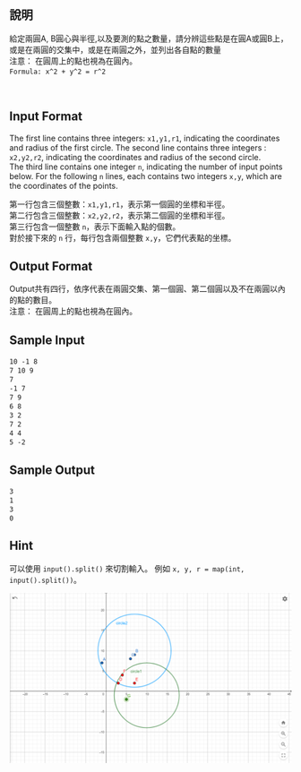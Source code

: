 ## 說明 ##
給定兩圓A, B圓心與半徑,以及要測的點之數量，請分辨這些點是在圓A或圓B上，或是在兩圓的交集中，或是在兩圓之外，並列出各自點的數量<br>
注意： 在圓周上的點也視為在圓內。<br>
`Formula: x^2 + y^2 = r^2` <br>

<br>

## Input Format ##
The first line contains three integers: `x1,y1,r1`, indicating the coordinates and radius of the first circle.
The second line contains three integers : `x2,y2,r2`, indicating the coordinates and radius of the second circle.<br> 
The third line contains one integer `n`, indicating the number of input points below.
For the following `n` lines, each contains two integers `x,y`, which are the coordinates of the points. 

第一行包含三個整數：`x1,y1,r1`，表示第一個圓的坐標和半徑。<br>
第二行包含三個整數：`x2,y2,r2`，表示第二個圓的坐標和半徑。<br>
第三行包含一個整數 `n`，表示下面輸入點的個數。<br>
對於接下來的 `n` 行，每行包含兩個整數 `x,y`，它們代表點的坐標。



## Output Format ##
Output共有四行，依序代表在兩圓交集、第一個圓、第二個圓以及不在兩圓以內的點的數目。<br>
注意： 在圓周上的點也視為在圓內。

## Sample Input ##
```
10 -1 8 
7 10 9
7
-1 7
7 9
6 8
3 2
7 2
4 4
5 -2
```
## Sample Output ##
```
3
1
3
0
```

## Hint ##
可以使用 `input().split()` 來切割輸入。 例如 `x, y, r = map(int, input().split())`。

![](https://github.com/jerry5841314/OOP/raw/main/problem%202/pic.png)

